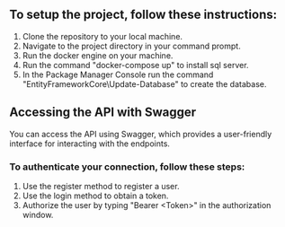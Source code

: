 ## To setup the project, follow these instructions:

1. Clone the repository to your local machine.
2. Navigate to the project directory in your command prompt.
3. Run the docker engine on your machine.
4. Run the command "docker-compose up" to install sql server.
5. In the Package Manager Console run the command "EntityFrameworkCore\Update-Database" to create the database.

## Accessing the API with Swagger
You can access the API using Swagger, which provides a user-friendly interface for interacting with the endpoints.

### To authenticate your connection, follow these steps:

1. Use the register method to register a user.
2. Use the login method to obtain a token.
3. Authorize the user by typing "Bearer \<Token\>" in the authorization window.
